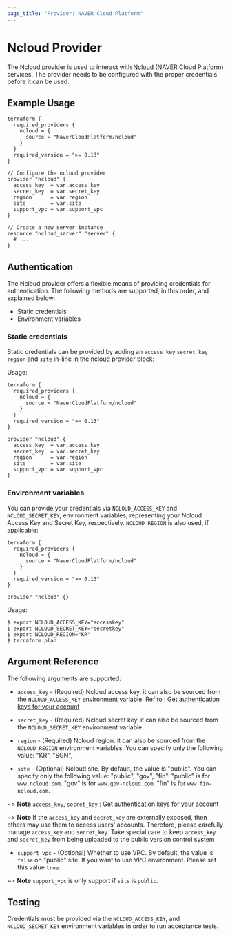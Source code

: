 ```yaml
---
page_title: "Provider: NAVER Cloud Platform"
---
```


# Ncloud Provider

The Ncloud provider is used to interact with
[Ncloud](https://www.ncloud.com) (NAVER Cloud Platform) services.
The provider needs to be configured with the proper credentials before it can be used.


## Example Usage

```hcl
terraform {
  required_providers {
    ncloud = {
      source = "NaverCloudPlatform/ncloud"
    }
  }
  required_version = ">= 0.13"
}

// Configure the ncloud provider
provider "ncloud" {
  access_key  = var.access_key
  secret_key  = var.secret_key
  region      = var.region
  site        = var.site
  support_vpc = var.support_vpc
}

// Create a new server instance
resource "ncloud_server" "server" {
  # ...
}
```

## Authentication


The Ncloud provider offers a flexible means of providing credentials for authentication.
The following methods are supported, in this order, and explained below:

- Static credentials
- Environment variables

### Static credentials

Static credentials can be provided by adding an `access_key` `secret_key` `region` and `site` in-line in the
ncloud provider block:

Usage:

```hcl
terraform {
  required_providers {
    ncloud = {
      source = "NaverCloudPlatform/ncloud"
    }
  }
  required_version = ">= 0.13"
}

provider "ncloud" {
  access_key  = var.access_key
  secret_key  = var.secret_key
  region      = var.region
  site        = var.site
  support_vpc = var.support_vpc
}
```


### Environment variables

You can provide your credentials via `NCLOUD_ACCESS_KEY` and `NCLOUD_SECRET_KEY`,
environment variables, representing your Ncloud Access Key and Secret Key, respectively.
`NCLOUD_REGION` is also used, if applicable:

```hcl
terraform {
  required_providers {
    ncloud = {
      source = "NaverCloudPlatform/ncloud"
    }
  }
  required_version = ">= 0.13"
}

provider "ncloud" {}
```

Usage:

```shell
$ export NCLOUD_ACCESS_KEY="accesskey"
$ export NCLOUD_SECRET_KEY="secretkey"
$ export NCLOUD_REGION="KR"
$ terraform plan
```


## Argument Reference

The following arguments are supported:

* `access_key` - (Required) Ncloud access key.
  it can also be sourced from the `NCLOUD_ACCESS_KEY` environment variable.
  Ref to : [Get authentication keys for your account](http://docs.ncloud.com/en/api_new/api_new-1-1.html#preparation)

* `secret_key` - (Required) Ncloud secret key.
  it can also be sourced from the `NCLOUD_SECRET_KEY` environment variable.

* `region` - (Required) Ncloud region.
  it can also be sourced from the `NCLOUD_REGION` environment variables. You can specify only the following value: "KR", "SGN",

* `site` - (Optional) Ncloud site. By default, the value is "public". You can specify only the following value: "public", "gov", "fin". "public" is for `www.ncloud.com`. "gov" is for `www.gov-ncloud.com`. "fin" is for `www.fin-ncloud.com`.

~> **Note** `access_key`, `secret_key` : [Get authentication keys for your account](http://docs.ncloud.com/en/api_new/api_new-1-1.html#preparation)

~> **Note** If the `access_key` and `secret_key` are externally exposed, then others may use them to access users' accounts.
Therefore, please carefully manage `access_key` and `secret_key`. Take special care to keep `access_key` and `secret_key` from being uploaded to the public version control system


* `support_vpc` - (Optional) Whether to use VPC. By default, the value is `false` on "public" site. If you want to use VPC environment. Please set this value `true`.  

~> **Note** `support_vpc` is only support if `site` is `public`.

## Testing

Credentials must be provided via the `NCLOUD_ACCESS_KEY`, and `NCLOUD_SECRET_KEY` environment variables in order to run acceptance tests.



